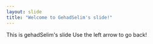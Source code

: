 ```yaml
---
layout: slide
title: "Welcome to GehadSelim's slide!"
---
```

This is gehadSelim's slide
Use the left arrow to go back!